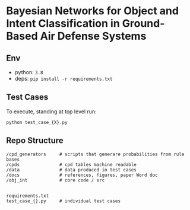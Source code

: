 # Bayesian Networks for Object and Intent Classification in Ground-Based Air Defense Systems

## Env

- python: `3.8`
- deps: `pip install -r requirements.txt`

## Test Cases

To execute, standing at top level run:

`python test_case_{X}.py`

## Repo Structure

```
/cpd_generators     # scripts that generare probabilities from rule bases
/cpds               # cpd tables machine readable
/data               # data produced in test cases
/docs               # references, figures, paper Word doc
/obj_int            # core code / src


requirements.txt
test_case_{}.py     # individual test cases
```
